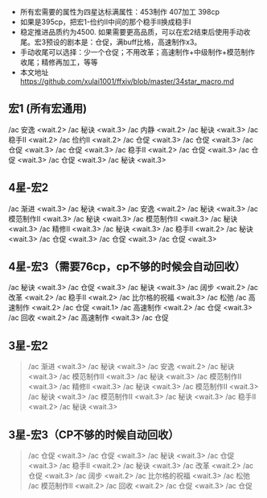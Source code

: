 - 所有宏需要的属性为四星达标满属性：453制作 407加工 398cp- 如果是395cp，把宏1-俭约II中间的那个稳手II换成稳手I- 稳定推进品质约为4500. 如果需要更高品质，可以在宏2结束后使用手动收尾。宏3预设的剧本是：仓促，满buff比格，高速制作x3。- 手动收尾可以选择：少一个仓促；不用改革；高速制作+中级制作+模范制作收尾；精修再加工，等等- 本文地址 https://github.com/xulai1001/ffxiv/blob/master/34star_macro.md宏1 (所有宏通用)---------/ac 安逸 <wait.2>/ac 秘诀 <wait.3>/ac 内静 <wait.2>/ac 秘诀 <wait.3>/ac 稳手II <wait.2>/ac 俭约II <wait.2>/ac 仓促 <wait.3>/ac 仓促 <wait.3>/ac 仓促 <wait.3>/ac 仓促 <wait.3>/ac 稳手II <wait.2>/ac 仓促 <wait.3>/ac 仓促 <wait.3>/ac 仓促 <wait.3>/ac 秘诀 <wait.3>4星-宏2---------/ac 渐进 <wait.3>/ac 秘诀 <wait.3>/ac 安逸 <wait.2>/ac 秘诀 <wait.3>/ac 模范制作II <wait.3>/ac 秘诀 <wait.3>/ac 模范制作II <wait.3>/ac 秘诀 <wait.3>/ac 精修II <wait.3>/ac 秘诀 <wait.3>/ac 稳手II <wait.2>/ac 秘诀 <wait.3>/ac 仓促 <wait.3>/ac 仓促 <wait.3>/ac 仓促 <wait.3>4星-宏3（需要76cp，cp不够的时候会自动回收）---------/ac 秘诀 <wait.3>/ac 仓促 <wait.3>/ac 秘诀 <wait.3>/ac 阔步 <wait.2>/ac 改革 <wait.2>/ac 稳手II <wait.2>/ac 比尔格的祝福 <wait.3>/ac 松弛/ac 高速制作 <wait.2>/ac 仓促 <wait.1>/ac 高速制作 <wait.2>/ac 仓促 <wait.3>/ac 回收 <wait.2>/ac 高速制作 <wait.3>/ac 仓促3星-宏2---------> /ac 渐进 <wait.3>/ac 秘诀 <wait.3>/ac 安逸 <wait.2>/ac 秘诀 <wait.3>/ac 模范制作II <wait.3>/ac 秘诀 <wait.3>/ac 模范制作II <wait.3>/ac 精修II <wait.3>/ac 秘诀 <wait.3>/ac 模范制作II <wait.3>/ac 秘诀 <wait.3>/ac 模范制作II <wait.3>/ac 秘诀 <wait.3>/ac 稳手II <wait.2>/ac 秘诀 <wait.3>3星-宏3（CP不够的时候自动回收）---------> /ac 仓促 <wait.3>/ac 仓促 <wait.3>/ac 秘诀 <wait.3>/ac 仓促 <wait.3>/ac 稳手II <wait.2>/ac 秘诀 <wait.3>/ac 改革 <wait.2>/ac 仓促 <wait.3>/ac 阔步 <wait.2>/ac 比尔格的祝福 <wait.3>/ac 松弛/ac 模范制作II <wait.2>/ac 回收 <wait.2>/ac 仓促 <wait.3>/ac 仓促
